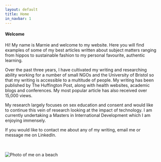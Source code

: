```yaml
---
layout: default
title: Home
in_navbar: 1
---
```


<div class="card">

#### Welcome

Hi! My name is Marnie and welcome to my website. Here you will find examples of some of my best articles written about subject matters ranging from hippos to sustainable fashion to my personal favourite, authentic learning. 

Over the past three years, I have cultivated my writing and researching ability working for a number of small NGOs and the University of Bristol so that my writing is accessible to a multitude of people. My writing has been published by The Huffington Post, along with health websites, academic blogs and conferences. My most popular article has also received over 15,000 views. 

My research largely focuses on sex education and consent and would like to continue this vein of research looking at the impact of technology. I am currently undertaking a Masters in International Development which I am enjoying immensely. 

If you would like to contact me about any of my writing, email me or message me on LinkedIn. 


<br>
<br>

<img src="/assets/images/beachwalk.jpg?nf_resize=fit&w=800" alt="Photo of me on a beach"/>

</div>
